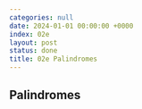```yaml
---
categories: null
date: 2024-01-01 00:00:00 +0000
index: 02e
layout: post
status: done
title: 02e Palindromes
---
```


## Palindromes